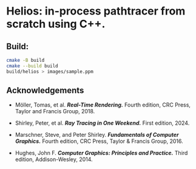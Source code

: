 # Helios: in-process pathtracer from scratch using C++.

## Build:

```bash
cmake -B build
cmake --build build
build/helios > images/sample.ppm
```

## Acknowledgements

- Möller, Tomas, et al. **_Real-Time Rendering._** Fourth edition, CRC Press, Taylor and Francis Group, 2018.

- Shirley, Peter, et al. **_Ray Tracing in One Weekend._** First edition, 2024.

- Marschner, Steve, and Peter Shirley. **_Fundamentals of Computer Graphics._** Fourth edition, CRC Press, Taylor & Francis Group, 2016.

- Hughes, John F. **_Computer Graphics: Principles and Practice._** Third edition, Addison-Wesley, 2014.
